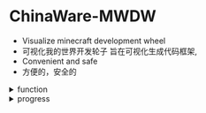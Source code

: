 # ChinaWare-MWDW

- Visualize minecraft development wheel 
- 可视化我的世界开发轮子 旨在可视化生成代码框架,
- Convenient and safe
- 方便的，安全的

<details>
<summary>function</summary>
<span>
</span>
</details>

<details>
<summary>progress</summary>
<span>
</span>
</details>